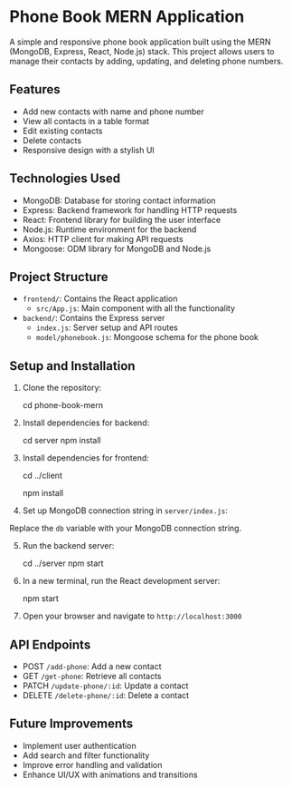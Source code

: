 # Phone Book MERN Application

A simple and responsive phone book application built using the MERN (MongoDB, Express, React, Node.js) stack. This project allows users to manage their contacts by adding, updating, and deleting phone numbers.

## Features

- Add new contacts with name and phone number
- View all contacts in a table format
- Edit existing contacts
- Delete contacts
- Responsive design with a stylish UI

## Technologies Used

- MongoDB: Database for storing contact information
- Express: Backend framework for handling HTTP requests
- React: Frontend library for building the user interface
- Node.js: Runtime environment for the backend
- Axios: HTTP client for making API requests
- Mongoose: ODM library for MongoDB and Node.js

## Project Structure

- `frontend/`: Contains the React application
  - `src/App.js`: Main component with all the functionality
- `backend/`: Contains the Express server
  - `index.js`: Server setup and API routes
  - `model/phonebook.js`: Mongoose schema for the phone book

## Setup and Installation

1. Clone the repository:

   cd phone-book-mern

2. Install dependencies for backend:

   cd server
   npm install

3. Install dependencies for frontend:

   cd ../client

   npm install

4. Set up MongoDB connection string in `server/index.js`:

Replace the `db` variable with your MongoDB connection string.

5. Run the backend server:

   cd ../server
   npm start

6. In a new terminal, run the React development server:

   npm start

7. Open your browser and navigate to `http://localhost:3000`

## API Endpoints

- POST `/add-phone`: Add a new contact
- GET `/get-phone`: Retrieve all contacts
- PATCH `/update-phone/:id`: Update a contact
- DELETE `/delete-phone/:id`: Delete a contact

## Future Improvements

- Implement user authentication
- Add search and filter functionality
- Improve error handling and validation
- Enhance UI/UX with animations and transitions
